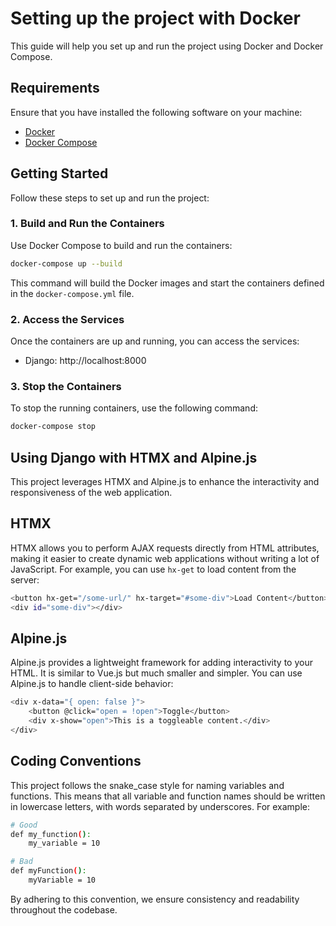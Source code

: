 # Setting up the project with Docker

This guide will help you set up and run the project using Docker and Docker Compose.

## Requirements

Ensure that you have installed the following software on your machine:

- [Docker](https://www.docker.com/get-started)
- [Docker Compose](https://docs.docker.com/compose/install/)

## Getting Started

Follow these steps to set up and run the project:

### 1. Build and Run the Containers
Use Docker Compose to build and run the containers:

```sh
docker-compose up --build
```
This command will build the Docker images and start the containers defined in the `docker-compose.yml` file.

### 2. Access the Services
Once the containers are up and running, you can access the services:

- Django: http://localhost:8000

### 3. Stop the Containers
To stop the running containers, use the following command:

```sh
docker-compose stop
```

## Using Django with HTMX and Alpine.js
This project leverages HTMX and Alpine.js to enhance the interactivity and responsiveness of the web application.

## HTMX
HTMX allows you to perform AJAX requests directly from HTML attributes, making it easier to create dynamic web applications without writing a lot of JavaScript. For example, you can use `hx-get` to load content from the server:

```sh
<button hx-get="/some-url/" hx-target="#some-div">Load Content</button>
<div id="some-div"></div>
```

## Alpine.js
Alpine.js provides a lightweight framework for adding interactivity to your HTML. It is similar to Vue.js but much smaller and simpler. You can use Alpine.js to handle client-side behavior:

```sh
<div x-data="{ open: false }">
    <button @click="open = !open">Toggle</button>
    <div x-show="open">This is a toggleable content.</div>
</div>
```

## Coding Conventions
This project follows the snake_case style for naming variables and functions. This means that all variable and function names should be written in lowercase letters, with words separated by underscores. For example:
```sh
# Good
def my_function():
    my_variable = 10

# Bad
def myFunction():
    myVariable = 10
```
By adhering to this convention, we ensure consistency and readability throughout the codebase.